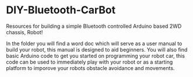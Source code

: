 # DIY-Bluetooth-CarBot
Resources for building a simple Bluetooth controlled Arduino based 2WD chassis, Robot! 

In the folder you will find a word doc which will serve as a user manual to build your robot, this manual is designed to aid beginners. You will also find basic Arduino code to get you started on programming your robot car, this code can be used to immediately play with your robot or as a starting platform to imporove your robots obstacle avoidance and movements.
